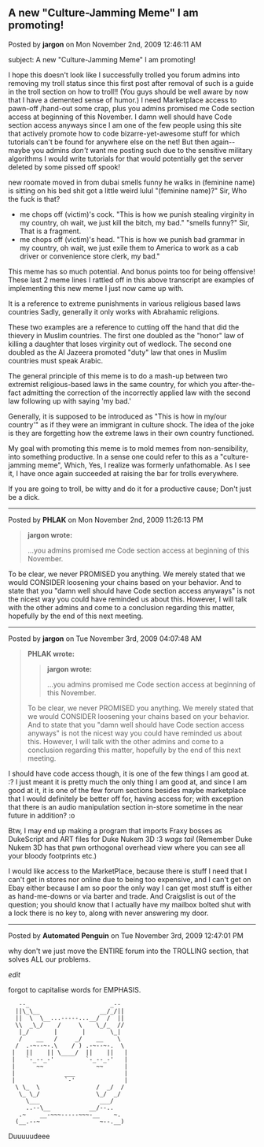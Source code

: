 ## A new "Culture-Jamming Meme" I am promoting!
Posted by **jargon** on Mon November 2nd, 2009 12:46:11 AM

subject: A new "Culture-Jamming Meme" I am promoting!

I hope this doesn't look like I successfully trolled you forum admins into
removing my troll status since this first post after removal of such is a guide
in the troll section on how to troll!! (You guys should be well aware by now
that I have a demented sense of humor.) I need Marketplace access to pawn-off
/hand-out some crap, plus you admins promised me Code section access at
beginning of this November. I damn well should have Code section access anyways
since I am one of the few people using this site that actively promote how to
code bizarre-yet-awesome stuff for which tutorials can't be found for anywhere
else on the net! But then again-- maybe you admins *don't* want me posting such
due to the sensitive military algorithms I would write tutorials for that would
potentially get the server deleted by some pissed off spook!

  <victim> new roomate moved in
  <victim> from dubai
  <victim> smells funny
  <victim> he walks in
  <victim> (feminine name) is sitting on his bed
  <victim> shit got a little weird
  <victim> lulul
  <me> "(feminine name)?" Sir, Who the fuck is that?
  * me chops off (victim)'s cock. "This is how we punish stealing virginity in my country, oh wait, we just kill the bitch, my bad."
  <me> "smells funny?" Sir, That is a fragment.
  * me chops off (victim)'s head. "This is how we punish bad grammar in my country, oh wait, we just exile them to America to work as a cab driver or convenience store clerk, my bad."

This meme has so much potential. And bonus points too for being offensive! These
last 2 meme lines I rattled off in this above transcript are examples of
implementing this new meme I just now came up with.

It is a reference to extreme punishments in various religious based laws
countries Sadly, generally it only works with Abrahamic religions.

These two examples are a reference to cutting off the hand that did the thievery
in Muslim countries. The first one doubled as the "honor" law of killing a
daughter that loses virginity out of wedlock. The second one doubled as the Al
Jazeera promoted "duty" law that ones in Muslim countries must speak Arabic.

The general principle of this meme is to do a mash-up between two extremist
religious-based laws in the same country, for which you after-the-fact admitting
the correction of the incorrectly applied law with the second law following up
with saying 'my bad.'

Generally, it is supposed to be introduced as "This is how in my/our country'"
as if they were an immigrant in culture shock. The idea of the joke is they are
forgetting how the extreme laws in their own country functioned.

My goal with promoting this meme is to mold memes from non-sensibility, into
something productive. In a sense one could refer to this as a "culture-jamming
meme", Which, Yes, I realize was formerly unfathomable. As I see it, I have once
again succeeded at raising the bar for trolls everywhere.

If you are going to troll, be witty and do it for a productive cause; Don't just
be a dick.

--------------------------------------------------------------------------------

Posted by **PHLAK** on Mon November 2nd, 2009 11:26:13 PM

> **jargon wrote:**
>
> ...you admins promised me Code section access at beginning of this November.

To be clear, we never PROMISED you anything.  We merely stated that we would
CONSIDER loosening your chains based on your behavior.  And to state that you
"damn well should have Code section access anyways" is not the nicest way you
could have reminded us about this.  However, I will talk with the other admins
and come to a conclusion regarding this matter, hopefully by the end of this
next meeting.

--------------------------------------------------------------------------------

Posted by **jargon** on Tue November 3rd, 2009 04:07:48 AM

> **PHLAK wrote:**
>
> > **jargon wrote:**
> >
> >...you admins promised me Code section access at beginning of this November.
>
> To be clear, we never PROMISED you anything.  We merely stated that we would
> CONSIDER loosening your chains based on your behavior.  And to state that you
> "damn well should have Code section access anyways" is not the nicest way you
> could have reminded us about this.  However, I will talk with the other admins
> and come to a conclusion regarding this matter, hopefully by the end of this
> next meeting.

I should have code access though, it is one of the few things I am good at. :? I
just meant it is pretty much the only thing I am good at, and since I am good at
it, it is one of the few forum sections besides maybe marketplace that I would
definitely be better off for, having access for; with exception that there is an
audio manipulation section in-store sometime in the near future in addition? :o

Btw, I may end up making a program that imports Fraxy bosses as DukeScript and
ART files for Duke Nukem 3D :3 *wags tail* (Remember Duke Nukem 3D has that pwn
orthogonal overhead view where you can see all your bloody footprints etc.)

I would like access to the MarketPlace, because there is stuff I need that I
can't get in stores nor online due to being too expensive, and I can't get on
Ebay either because I am so poor the only way I can get most stuff is either as
hand-me-downs or via barter and trade. And Craigslist is out of the question;
you should know that I actually have my mailbox bolted shut with a lock there is
no key to, along with never answering my door.

--------------------------------------------------------------------------------

Posted by **Automated Penguin** on Tue November 3rd, 2009 12:47:01 PM

why don't we just move the ENTIRE forum into the TROLLING section, that solves
ALL our problems.

*edit*

forgot to capitalise words for EMPHASIS.

       --_                       _--
      ||\_\__                 __/_/||
      ||  \  \__...-----...__/  /  ||
      \\  _\_/    /     \    \_/_  //
       |_/       |       |       \_|
       /    __   /     _/    __    \
      /  .-~--~-.\    / ) .-~--~-.  \
     |   ||    || \____/  ||    ||   |
     |   `-_--_-'         `-_--_-'   |
     |      ~~               ~~      |
     |              ___              |
     |              `-'              |
      \ \_  \                /  _/  /
       \_ \_/                \_/  _/
         \___                 ___/
         ..--\__           __/--..
       .~    __-~~~-----~~~-__    ~.
      (__.--~                 ~--.__)

Duuuuudeee
